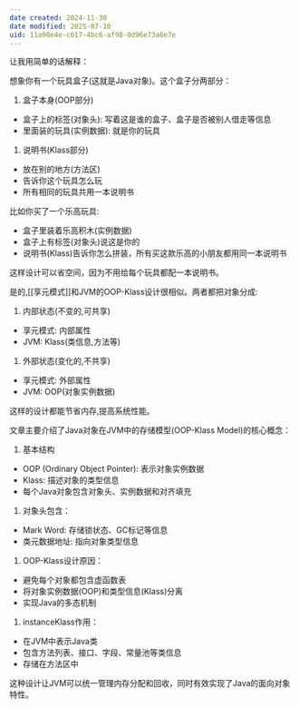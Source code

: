 ```yaml
---
date created: 2024-11-30
date modified: 2025-07-10
uid: 11a98e4e-c617-4bc6-af98-0d96e73a6e7e
---
```


让我用简单的话解释：

想象你有一个玩具盒子(这就是Java对象)。这个盒子分两部分：

1. 盒子本身(OOP部分)
- 盒子上的标签(对象头): 写着这是谁的盒子、盒子是否被别人借走等信息
- 里面装的玩具(实例数据): 就是你的玩具

1. 说明书(Klass部分)
- 放在别的地方(方法区)
- 告诉你这个玩具怎么玩
- 所有相同的玩具共用一本说明书

比如你买了一个乐高玩具:

- 盒子里装着乐高积木(实例数据)
- 盒子上有标签(对象头)说这是你的
- 说明书(Klass)告诉你怎么拼装，所有买这款乐高的小朋友都用同一本说明书

这样设计可以省空间，因为不用给每个玩具都配一本说明书。

是的,[[享元模式]]和JVM的OOP-Klass设计很相似。两者都把对象分成:

1. 内部状态(不变的,可共享)

- 享元模式: 内部属性
- JVM: Klass(类信息,方法等)

1. 外部状态(变化的,不共享)

- 享元模式: 外部属性
- JVM: OOP(对象实例数据)

这样的设计都能节省内存,提高系统性能。

文章主要介绍了Java对象在JVM中的存储模型(OOP-Klass Model)的核心概念：

1. 基本结构
- OOP (Ordinary Object Pointer): 表示对象实例数据
- Klass: 描述对象的类型信息
- 每个Java对象包含对象头、实例数据和对齐填充

1. 对象头包含：
- Mark Word: 存储锁状态、GC标记等信息
- 类元数据地址: 指向对象类型信息

1. OOP-Klass设计原因：
- 避免每个对象都包含虚函数表
- 将对象实例数据(OOP)和类型信息(Klass)分离
- 实现Java的多态机制

1. instanceKlass作用：
- 在JVM中表示Java类
- 包含方法列表、接口、字段、常量池等类信息
- 存储在方法区中

这种设计让JVM可以统一管理内存分配和回收，同时有效实现了Java的面向对象特性。
